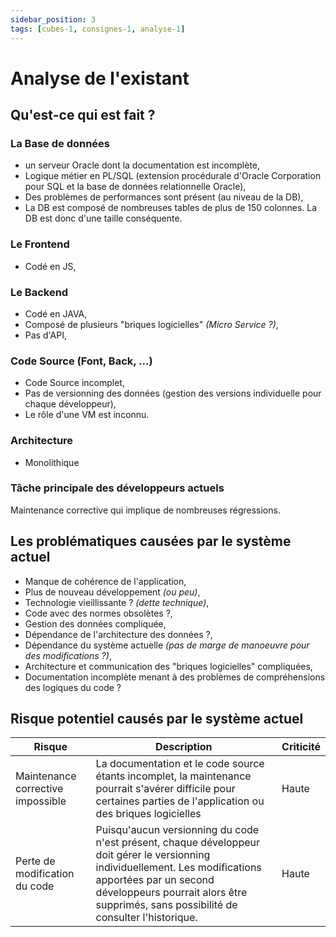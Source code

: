 ```yaml
---
sidebar_position: 3
tags: [cubes-1, consignes-1, analyse-1]
---
```


# Analyse de l'existant

## Qu'est-ce qui est fait ?
### La Base de données
- un serveur Oracle dont la documentation est incomplète,
- Logique métier en PL/SQL (extension procédurale d'Oracle Corporation pour SQL et la base de données relationnelle Oracle),
- Des problèmes de performances sont présent (au niveau de la DB),
- La DB est composé de nombreuses tables de plus de 150 colonnes. La DB est donc d'une taille conséquente.
### Le Frontend
- Codé en JS,
### Le Backend
- Codé en JAVA,
- Composé de plusieurs "briques logicielles" *(Micro Service ?)*,
- Pas d'API,
### Code Source (Font, Back, ...)
- Code Source incomplet,
- Pas de versionning des données (gestion des versions individuelle pour chaque développeur),
- Le rôle d'une VM est inconnu.
### Architecture
- Monolithique
### Tâche principale des développeurs actuels
Maintenance corrective qui implique de nombreuses régressions.

## Les problématiques causées par le système actuel
- Manque de cohérence de l'application,
- Plus de nouveau développement *(ou peu)*,
- Technologie vieillissante ? *(dette technique)*,
- Code avec des normes obsolètes ?,
- Gestion des données compliquée,
- Dépendance de l'architecture des données ?,
- Dépendance du système actuelle *(pas de marge de manoeuvre pour des modifications ?)*,
- Architecture et communication des "briques logicielles" compliquées,
- Documentation incomplète menant à des problèmes de compréhensions des logiques du code ?

## Risque potentiel causés par le système actuel
| Risque | Description | Criticité |
|--------|-------------|-----------|
|Maintenance corrective impossible|La documentation et le code source étants incomplet, la maintenance pourrait s'avérer difficile pour certaines parties de l'application ou des briques logicielles| Haute |
|Perte de modification du code|Puisqu'aucun versionning du code n'est présent, chaque développeur doit gérer le versionning individuellement. Les modifications apportées par un second développeurs pourrait alors être supprimés, sans possibilité de consulter l'historique.| Haute |